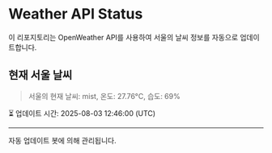 
# Weather API Status

이 리포지토리는 OpenWeather API를 사용하여 서울의 날씨 정보를 자동으로 업데이트합니다.

## 현재 서울 날씨
> 서울의 현재 날씨: mist, 온도: 27.76°C, 습도: 69%

⏳ 업데이트 시간: 2025-08-03 12:46:00 (UTC)

---
자동 업데이트 봇에 의해 관리됩니다.
